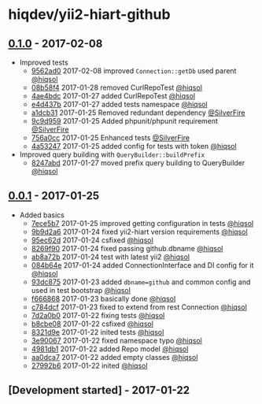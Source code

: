 # hiqdev/yii2-hiart-github

## [0.1.0] - 2017-02-08

- Improved tests
    - [9562ad0] 2017-02-08 improved `Connection::getDb` used parent [@hiqsol]
    - [08b58f4] 2017-01-28 removed CurlRepoTest [@hiqsol]
    - [4ae4bdc] 2017-01-27 added CurlRepoTest [@hiqsol]
    - [e4d437b] 2017-01-27 added tests namespace [@hiqsol]
    - [a1dcb31] 2017-01-25 Removed redundant dependency [@SilverFire]
    - [9c9d959] 2017-01-25 Added phpunit/phpunit requirement [@SilverFire]
    - [756a0cc] 2017-01-25 Enhanced tests [@SilverFire]
    - [4a53247] 2017-01-25 added config for tests with token [@hiqsol]
- Improved query building with `QueryBuilder::buildPrefix`
    - [8247abd] 2017-01-27 moved prefix query building to QueryBuilder [@hiqsol]

## [0.0.1] - 2017-01-25

- Added basics
    - [7ece5b7] 2017-01-25 improved getting configuration in tests [@hiqsol]
    - [9b9d2a6] 2017-01-24 fixed yii2-hiart version requirements [@hiqsol]
    - [95ec62d] 2017-01-24 csfixed [@hiqsol]
    - [8269f90] 2017-01-24 fixed passing github.dbname [@hiqsol]
    - [ab8a72b] 2017-01-24 test with latest yii2 [@hiqsol]
    - [084b64e] 2017-01-24 added ConnectionInterface and DI config for it [@hiqsol]
    - [93dc875] 2017-01-23 added `dbname=github` and common config and used in test bootstrap [@hiqsol]
    - [f666868] 2017-01-23 basically done [@hiqsol]
    - [c784dcf] 2017-01-23 fixed to extend from rest Connection [@hiqsol]
    - [7d2a0b0] 2017-01-22 fixing tests [@hiqsol]
    - [b8cbe08] 2017-01-22 csfixed [@hiqsol]
    - [8321d9e] 2017-01-22 inited tests [@hiqsol]
    - [3e90067] 2017-01-22 fixed namespace typo [@hiqsol]
    - [4981db1] 2017-01-22 added Repo model [@hiqsol]
    - [aa0dca7] 2017-01-22 added empty classes [@hiqsol]
    - [27992b6] 2017-01-22 inited [@hiqsol]

## [Development started] - 2017-01-22

[@hiqsol]: https://github.com/hiqsol
[sol@hiqdev.com]: https://github.com/hiqsol
[@SilverFire]: https://github.com/SilverFire
[d.naumenko.a@gmail.com]: https://github.com/SilverFire
[@tafid]: https://github.com/tafid
[andreyklochok@gmail.com]: https://github.com/tafid
[@BladeRoot]: https://github.com/BladeRoot
[bladeroot@gmail.com]: https://github.com/BladeRoot
[95ec62d]: https://github.com/hiqdev/yii2-hiart-github/commit/95ec62d
[8269f90]: https://github.com/hiqdev/yii2-hiart-github/commit/8269f90
[ab8a72b]: https://github.com/hiqdev/yii2-hiart-github/commit/ab8a72b
[084b64e]: https://github.com/hiqdev/yii2-hiart-github/commit/084b64e
[93dc875]: https://github.com/hiqdev/yii2-hiart-github/commit/93dc875
[f666868]: https://github.com/hiqdev/yii2-hiart-github/commit/f666868
[c784dcf]: https://github.com/hiqdev/yii2-hiart-github/commit/c784dcf
[7d2a0b0]: https://github.com/hiqdev/yii2-hiart-github/commit/7d2a0b0
[b8cbe08]: https://github.com/hiqdev/yii2-hiart-github/commit/b8cbe08
[8321d9e]: https://github.com/hiqdev/yii2-hiart-github/commit/8321d9e
[3e90067]: https://github.com/hiqdev/yii2-hiart-github/commit/3e90067
[4981db1]: https://github.com/hiqdev/yii2-hiart-github/commit/4981db1
[aa0dca7]: https://github.com/hiqdev/yii2-hiart-github/commit/aa0dca7
[27992b6]: https://github.com/hiqdev/yii2-hiart-github/commit/27992b6
[Under development]: https://github.com/hiqdev/yii2-hiart-github/compare/0.0.1...HEAD
[7ece5b7]: https://github.com/hiqdev/yii2-hiart-github/commit/7ece5b7
[9b9d2a6]: https://github.com/hiqdev/yii2-hiart-github/commit/9b9d2a6
[0.0.1]: https://github.com/hiqdev/yii2-hiart-github/releases/tag/0.0.1
[9562ad0]: https://github.com/hiqdev/yii2-hiart-github/commit/9562ad0
[08b58f4]: https://github.com/hiqdev/yii2-hiart-github/commit/08b58f4
[4ae4bdc]: https://github.com/hiqdev/yii2-hiart-github/commit/4ae4bdc
[e4d437b]: https://github.com/hiqdev/yii2-hiart-github/commit/e4d437b
[8247abd]: https://github.com/hiqdev/yii2-hiart-github/commit/8247abd
[a1dcb31]: https://github.com/hiqdev/yii2-hiart-github/commit/a1dcb31
[9c9d959]: https://github.com/hiqdev/yii2-hiart-github/commit/9c9d959
[756a0cc]: https://github.com/hiqdev/yii2-hiart-github/commit/756a0cc
[4a53247]: https://github.com/hiqdev/yii2-hiart-github/commit/4a53247
[0.1.0]: https://github.com/hiqdev/yii2-hiart-github/compare/0.0.1...0.1.0

